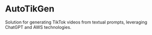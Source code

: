 # AutoTikGen
Solution for generating TikTok videos from textual prompts, leveraging ChatGPT and AWS technologies.
